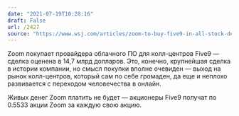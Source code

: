 ```yaml
---
date: "2021-07-19T10:28:16"
draft: False
url: /2427
source: "https://www.wsj.com/articles/zoom-to-buy-five9-in-all-stock-deal-valued-at-14-7-billion-11626662804"
---
```


Zoom покупает провайдера облачного ПО для колл-центров Five9 — сделка оценена в 14,7 млрд долларов. Это, конечно, крупнейшая сделка в истории компании, но смысл покупки вполне очевиден — выход на рынок колл-центров, который сам по себе громаден, да еще и неплохо развивается с переходом человечества в онлайн.

Живых денег Zoom платить не будет — акционеры Five9 получат по 0.5533 акции Zoom за каждую свою акцию.
